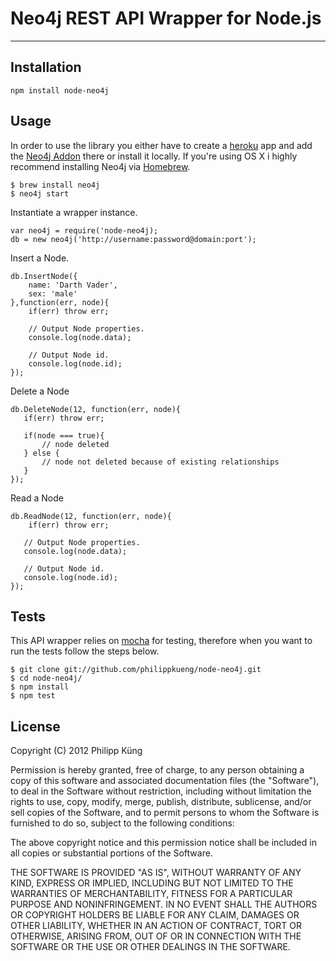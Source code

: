 # Neo4j REST API Wrapper for Node.js

---

## Installation

    npm install node-neo4j

## Usage

In order to use the library you either have to create a [heroku](http://www.heroku.com/) app and add the [Neo4j Addon](https://addons.heroku.com/neo4j) there or install it locally. If you're using OS X i highly recommend installing Neo4j via [Homebrew](http://mxcl.github.com/homebrew/).

    $ brew install neo4j
    $ neo4j start

Instantiate a wrapper instance.

    var neo4j = require('node-neo4j);
    db = new neo4j('http://username:password@domain:port');
        
Insert a Node.

    db.InsertNode({
        name: 'Darth Vader',
        sex: 'male'
    },function(err, node){
        if(err) throw err;
        
        // Output Node properties.
        console.log(node.data);
        
        // Output Node id.
        console.log(node.id);
    });
        
Delete a Node

    db.DeleteNode(12, function(err, node){
       if(err) throw err;
       
       if(node === true){
           // node deleted
       } else {
           // node not deleted because of existing relationships
       }
    });
        
Read a Node

    db.ReadNode(12, function(err, node){
        if(err) throw err;
    
       // Output Node properties.
       console.log(node.data);
       
       // Output Node id.
       console.log(node.id);
    });
        
## Tests

This API wrapper relies on [mocha](https://github.com/visionmedia/mocha) for testing, therefore when you want to run the tests follow the steps below.

    $ git clone git://github.com/philippkueng/node-neo4j.git
    $ cd node-neo4j/
    $ npm install
    $ npm test

## License

Copyright (C) 2012 Philipp Küng

Permission is hereby granted, free of charge, to any person obtaining a copy of this software and associated documentation files (the "Software"), to deal in the Software without restriction, including without limitation the rights to use, copy, modify, merge, publish, distribute, sublicense, and/or sell copies of the Software, and to permit persons to whom the Software is furnished to do so, subject to the following conditions:

The above copyright notice and this permission notice shall be included in all copies or substantial portions of the Software.

THE SOFTWARE IS PROVIDED "AS IS", WITHOUT WARRANTY OF ANY KIND, EXPRESS OR IMPLIED, INCLUDING BUT NOT LIMITED TO THE WARRANTIES OF MERCHANTABILITY, FITNESS FOR A PARTICULAR PURPOSE AND NONINFRINGEMENT. IN NO EVENT SHALL THE AUTHORS OR COPYRIGHT HOLDERS BE LIABLE FOR ANY CLAIM, DAMAGES OR OTHER LIABILITY, WHETHER IN AN ACTION OF CONTRACT, TORT OR OTHERWISE, ARISING FROM, OUT OF OR IN CONNECTION WITH THE SOFTWARE OR THE USE OR OTHER DEALINGS IN THE SOFTWARE.